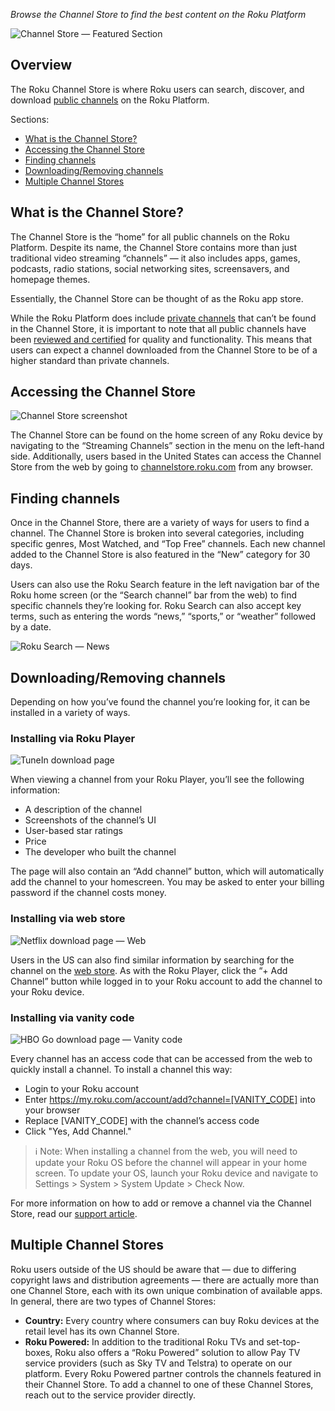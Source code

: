 _Browse the Channel Store to find the best content on the Roku Platform_

![Channel Store — Featured Section](../../../../../Desktop/featured.png)

## Overview

The Roku Channel Store is where Roku users can search, discover, and download [public channels](https://www.google.com/url?q=https://github.com/rokudev/docs/blob/master/publish/channel-store/publishing.md&sa=D&ust=1471041006019000&usg=AFQjCNEhTlcO8V7mS1KpJkza1IWMbb5wnw) on the Roku Platform.

Sections:

*   [What is the Channel Store?](#what-is-the-channel-store)
*   [Accessing the Channel Store](#accessing-the-channel-store)
*   [Finding channels](#finding-channels)
*   [Downloading/Removing channels](#downloading-removing-channels)
*   [Multiple Channel Stores](#multiple-channel-stores)

## What is the Channel Store?

The Channel Store is the “home” for all public channels on the Roku Platform. Despite its name, the Channel Store contains more than just traditional video streaming “channels” — it also includes apps, games, podcasts, radio stations, social networking sites, screensavers, and homepage themes.

Essentially, the Channel Store can be thought of as the Roku app store.

While the Roku Platform does include [private channels](https://www.google.com/url?q=https://github.com/rokudev/docs/blob/master/develop/guides/private-channels.md&sa=D&ust=1471041006025000&usg=AFQjCNGf0oCTX6vFlyPqfMqPKIoHRb5TzQ) that can’t be found in the Channel Store, it is important to note that all public channels have been [reviewed and certified](https://www.google.com/url?q=https://github.com/rokudev/docs/blob/master/publish/channel-store/certification.md&sa=D&ust=1471041006026000&usg=AFQjCNFyd7T1BCpwr7EYep4IpKO1CbAF3A) for quality and functionality. This means that users can expect a channel downloaded from the Channel Store to be of a higher standard than private channels.

## Accessing the Channel Store

![Channel Store screenshot](../../../../../Desktop/channel_store.png)

The Channel Store can be found on the home screen of any Roku device by navigating to the “Streaming Channels” section in the menu on the left-hand side. Additionally, users based in the United States can access the Channel Store from the web by going to [channelstore.roku.com](https://www.google.com/url?q=https://channelstore.roku.com/browse&sa=D&ust=1471041006028000&usg=AFQjCNGfMldZqzlDEBVrWKb0-g_LlOIsoQ) from any browser.

## Finding channels

Once in the Channel Store, there are a variety of ways for users to find a channel. The Channel Store is broken into several categories, including specific genres, Most Watched, and “Top Free” channels. Each new channel added to the Channel Store is also featured in the “New” category for 30 days.

Users can also use the Roku Search feature in the left navigation bar of the Roku home screen (or the “Search channel” bar from the web) to find specific channels they’re looking for. Roku Search can also accept key terms, such as entering the words “news,” “sports,” or “weather” followed by a date.

![Roku Search — News](../../../../../Downloads/RokuChannelStoreoverview/images/image04.jpg)

## Downloading/Removing channels

Depending on how you’ve found the channel you’re looking for, it can be installed in a variety of ways.

### Installing via Roku Player

![TuneIn download page](../../../../../Desktop/tunein.png)

When viewing a channel from your Roku Player, you’ll see the following information:

*   A description of the channel
*   Screenshots of the channel’s UI
*   User-based star ratings
*   Price
*   The developer who built the channel

The page will also contain an “Add channel” button, which will automatically add the channel to your homescreen. You may be asked to enter your billing password if the channel costs money.

### Installing via web store

![Netflix download page — Web](../../../../../Desktop/netflix_web.png)

Users in the US can also find similar information by searching for the channel on the [web store](https://www.google.com/url?q=https://channelstore.roku.com/browse&sa=D&ust=1471041006036000&usg=AFQjCNG-FP7ulubQodqMdal3he5XzDgh7g). As with the Roku Player, click the “+ Add Channel” button while logged in to your Roku account to add the channel to your Roku device.

### Installing via vanity code

![HBO Go download page — Vanity code](../../../../../Desktop/vanity_code.png)

Every channel has an access code that can be accessed from the web to quickly install a channel. To install a channel this way:

*   Login to your Roku account
*   Enter https://my.roku.com/account/add?channel=[VANITY_CODE] into your browser
*   Replace [VANITY_CODE] with the channel’s access code
*   Click "Yes, Add Channel."

> :information_source: Note: When installing a channel from the web, you will need to update your Roku OS before the channel will appear in your home screen. To update your OS, launch your Roku device and navigate to Settings > System > System Update > Check Now.

For more information on how to add or remove a channel via the Channel Store, read our [support article](https://www.google.com/url?q=https://support.roku.com/hc/en-us/articles/208756388-How-do-I-add-or-remove-channels-on-my-Roku-player-&sa=D&ust=1471041006040000&usg=AFQjCNGKwSzw0HBJl1jGkCYppBkmnA7VCQ).

## Multiple Channel Stores

Roku users outside of the US should be aware that — due to differing copyright laws and distribution agreements — there are actually more than one Channel Store, each with its own unique combination of available apps. In general, there are two types of Channel Stores:

*   **Country:** Every country where consumers can buy Roku devices at the retail level has its own Channel Store.
*   **Roku Powered:** In addition to the traditional Roku TVs and set-top-boxes, Roku also offers a “Roku Powered” solution to allow Pay TV service providers (such as Sky TV and Telstra) to operate on our platform. Every Roku Powered partner controls the channels featured in their Channel Store. To add a channel to one of these Channel Stores, reach out to the service provider directly.
